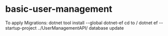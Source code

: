 # basic-user-management

To apply Migrations:
 dotnet tool install --global dotnet-ef
 cd to /
 dotnet ef --startup-project ../UserManagementAPI/ database update